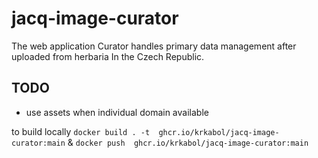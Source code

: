 # jacq-image-curator

The web application Curator handles primary data management after uploaded from herbaria In the Czech Republic.

## TODO
* use assets when individual domain available


to build locally ```docker build . -t  ghcr.io/krkabol/jacq-image-curator:main``` & ```docker push  ghcr.io/krkabol/jacq-image-curator:main```

